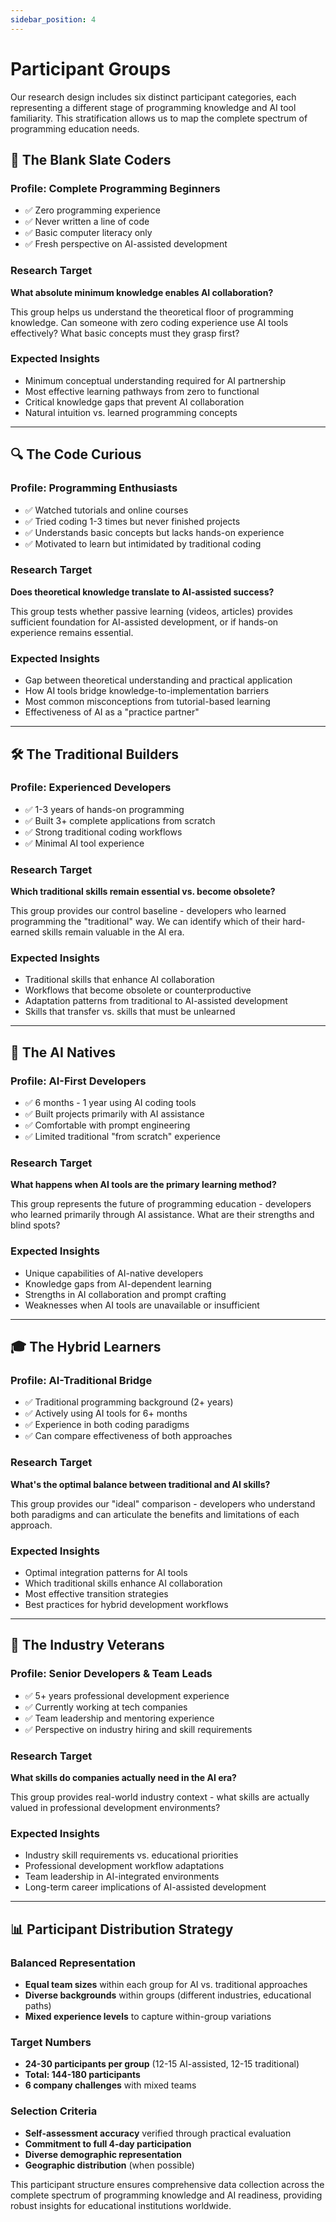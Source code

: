 ```yaml
---
sidebar_position: 4
---
```


# Participant Groups

Our research design includes six distinct participant categories, each representing a different stage of programming knowledge and AI tool familiarity. This stratification allows us to map the complete spectrum of programming education needs.

## 🌱 The Blank Slate Coders

### Profile: Complete Programming Beginners
- ✅ Zero programming experience
- ✅ Never written a line of code
- ✅ Basic computer literacy only
- ✅ Fresh perspective on AI-assisted development

### Research Target
**What absolute minimum knowledge enables AI collaboration?**

This group helps us understand the theoretical floor of programming knowledge. Can someone with zero coding experience use AI tools effectively? What basic concepts must they grasp first?

### Expected Insights
- Minimum conceptual understanding required for AI partnership
- Most effective learning pathways from zero to functional
- Critical knowledge gaps that prevent AI collaboration
- Natural intuition vs. learned programming concepts

---

## 🔍 The Code Curious

### Profile: Programming Enthusiasts
- ✅ Watched tutorials and online courses
- ✅ Tried coding 1-3 times but never finished projects
- ✅ Understands basic concepts but lacks hands-on experience
- ✅ Motivated to learn but intimidated by traditional coding

### Research Target
**Does theoretical knowledge translate to AI-assisted success?**

This group tests whether passive learning (videos, articles) provides sufficient foundation for AI-assisted development, or if hands-on experience remains essential.

### Expected Insights
- Gap between theoretical understanding and practical application
- How AI tools bridge knowledge-to-implementation barriers
- Most common misconceptions from tutorial-based learning
- Effectiveness of AI as a "practice partner"

---

## 🛠️ The Traditional Builders

### Profile: Experienced Developers
- ✅ 1-3 years of hands-on programming
- ✅ Built 3+ complete applications from scratch
- ✅ Strong traditional coding workflows
- ✅ Minimal AI tool experience

### Research Target
**Which traditional skills remain essential vs. become obsolete?**

This group provides our control baseline - developers who learned programming the "traditional" way. We can identify which of their hard-earned skills remain valuable in the AI era.

### Expected Insights
- Traditional skills that enhance AI collaboration
- Workflows that become obsolete or counterproductive
- Adaptation patterns from traditional to AI-assisted development
- Skills that transfer vs. skills that must be unlearned

---

## 🤖 The AI Natives

### Profile: AI-First Developers
- ✅ 6 months - 1 year using AI coding tools
- ✅ Built projects primarily with AI assistance
- ✅ Comfortable with prompt engineering
- ✅ Limited traditional "from scratch" experience

### Research Target
**What happens when AI tools are the primary learning method?**

This group represents the future of programming education - developers who learned primarily through AI assistance. What are their strengths and blind spots?

### Expected Insights
- Unique capabilities of AI-native developers
- Knowledge gaps from AI-dependent learning
- Strengths in AI collaboration and prompt crafting
- Weaknesses when AI tools are unavailable or insufficient

---

## 🎓 The Hybrid Learners

### Profile: AI-Traditional Bridge
- ✅ Traditional programming background (2+ years)
- ✅ Actively using AI tools for 6+ months
- ✅ Experience in both coding paradigms
- ✅ Can compare effectiveness of both approaches

### Research Target
**What's the optimal balance between traditional and AI skills?**

This group provides our "ideal" comparison - developers who understand both paradigms and can articulate the benefits and limitations of each approach.

### Expected Insights
- Optimal integration patterns for AI tools
- Which traditional skills enhance AI collaboration
- Most effective transition strategies
- Best practices for hybrid development workflows

---

## 🏢 The Industry Veterans

### Profile: Senior Developers & Team Leads
- ✅ 5+ years professional development experience
- ✅ Currently working at tech companies
- ✅ Team leadership and mentoring experience
- ✅ Perspective on industry hiring and skill requirements

### Research Target
**What skills do companies actually need in the AI era?**

This group provides real-world industry context - what skills are actually valued in professional development environments?

### Expected Insights
- Industry skill requirements vs. educational priorities
- Professional development workflow adaptations
- Team leadership in AI-integrated environments
- Long-term career implications of AI-assisted development

---

## 📊 Participant Distribution Strategy

### Balanced Representation
- **Equal team sizes** within each group for AI vs. traditional approaches
- **Diverse backgrounds** within groups (different industries, educational paths)
- **Mixed experience levels** to capture within-group variations

### Target Numbers
- **24-30 participants per group** (12-15 AI-assisted, 12-15 traditional)
- **Total: 144-180 participants**
- **6 company challenges** with mixed teams

### Selection Criteria
- **Self-assessment accuracy** verified through practical evaluation
- **Commitment to full 4-day participation**
- **Diverse demographic representation**
- **Geographic distribution** (when possible)

This participant structure ensures comprehensive data collection across the complete spectrum of programming knowledge and AI readiness, providing robust insights for educational institutions worldwide.